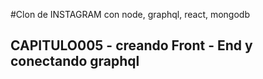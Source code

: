 #Clon de INSTAGRAM con node, graphql, react, mongodb

## CAPITULO005 - creando Front - End y conectando graphql
